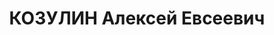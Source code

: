---
title: КОЗУЛИН Алексей Евсеевич
description: "Род. в 1887, Енисейская губ., Енисейский окр., с. Стрелка, русский.\
  \ Проживал: Красноярский кр., с. Новоселово. Начальник пристани Енисейского речного\
  \ пароходства \n  Арестован 04.05.1937. Обв. по ст.58—7, 58—8, 58—11 УК РСФСР. Приговор:\
  \ ВК ВС СССР, 22.07.1938 – ВМН. (по другим данным, отбывал срок на р. Печоре, где\
  \ и умер.). Расстрелян 22.07.1938, в г. Красноярске. \n  Реабилитирован ВК ВС СССР\
  \ 25.02.1958"
---